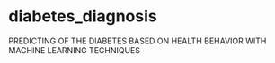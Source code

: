 # diabetes_diagnosis
PREDICTING OF THE DIABETES BASED ON HEALTH BEHAVIOR WITH MACHINE LEARNING TECHNIQUES
